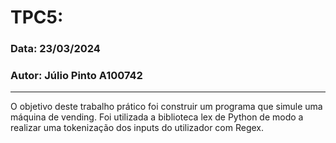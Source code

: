 # TPC5: 

### Data: 23/03/2024
### Autor: Júlio Pinto A100742

---

O objetivo deste trabalho prático foi construir um programa que simule uma máquina de vending. Foi utilizada a biblioteca lex de Python de modo a realizar uma tokenização dos inputs do utilizador com Regex.